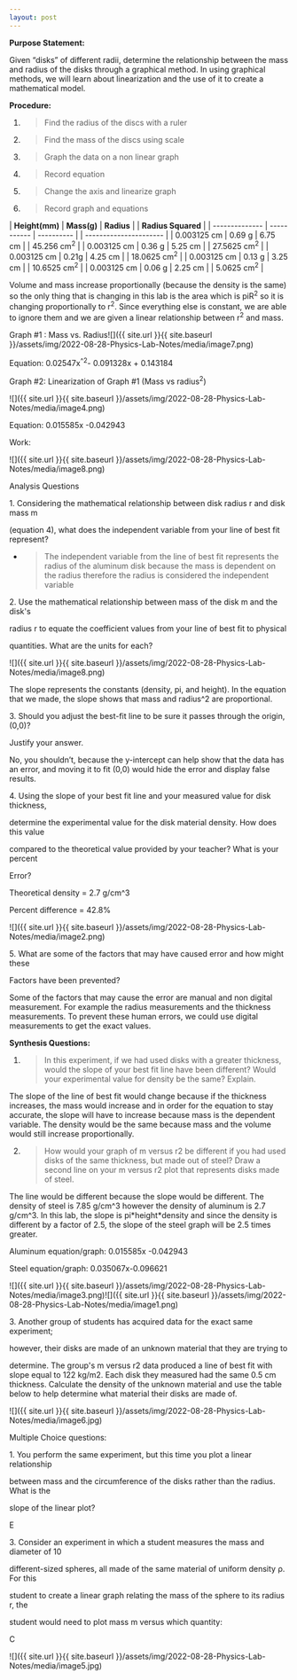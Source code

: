 ```yaml
---
layout: post
---
```

**Purpose Statement:**

Given “disks” of different radii, determine the relationship between the mass and radius of the disks through a graphical method. In using graphical methods, we will learn about linearization and the use of it to create a mathematical model.

**Procedure:**

1.  > Find the radius of the discs with a ruler

2.  > Find the mass of the discs using scale

3.  > Graph the data on a non linear graph

4.  > Record equation

5.  > Change the axis and linearize graph

6.  > Record graph and equations

| **Height(mm)** | **Mass(g)** | **Radius** |  | **Radius Squared**     |
| -------------- | ----------- | ---------- |  | ---------------------- |
| 0.003125 cm    | 0.69 g      | 6.75 cm    |  | 45.256 cm<sup>2</sup>  |
| 0.003125 cm    | 0.36 g      | 5.25 cm    |  | 27.5625 cm<sup>2</sup> |
| 0.003125 cm    | 0.21g       | 4.25 cm    |  | 18.0625 cm<sup>2</sup> |
| 0.003125 cm    | 0.13 g      | 3.25 cm    |  | 10.6525 cm<sup>2</sup> |
| 0.003125 cm    | 0.06 g      | 2.25 cm    |  | 5.0625 cm<sup>2</sup>  |

Volume and mass increase proportionally (because the density is the same) so the only thing that is changing in this lab is the area which is piR<sup>2</sup> so it is changing proportionally to r<sup>2</sup>. Since everything else is constant, we are able to ignore them and we are given a linear relationship between r<sup>2</sup> and mass.

Graph \#1 : Mass vs. Radius![]({{ site.url }}{{ site.baseurl }}/assets/img/2022-08-28-Physics-Lab-Notes/media/image7.png)

Equation: 0.02547x<sup>^2</sup>- 0.091328x + 0.143184

Graph \#2: Linearization of Graph \#1 (Mass vs radius<sup>2</sup>)

![]({{ site.url }}{{ site.baseurl }}/assets/img/2022-08-28-Physics-Lab-Notes/media/image4.png)

Equation: 0.015585x -0.042943

Work:

![]({{ site.url }}{{ site.baseurl }}/assets/img/2022-08-28-Physics-Lab-Notes/media/image8.png)

Analysis Questions

1\. Considering the mathematical relationship between disk radius r and disk mass m

(equation 4), what does the independent variable from your line of best fit represent?

  - > The independent variable from the line of best fit represents the radius of the aluminum disk because the mass is dependent on the radius therefore the radius is considered the independent variable

2\. Use the mathematical relationship between mass of the disk m and the disk's

radius r to equate the coefficient values from your line of best fit to physical

quantities. What are the units for each?

![]({{ site.url }}{{ site.baseurl }}/assets/img/2022-08-28-Physics-Lab-Notes/media/image8.png)

The slope represents the constants (density, pi, and height). In the equation that we made, the slope shows that mass and radius^2 are proportional.

3\. Should you adjust the best-fit line to be sure it passes through the origin, (0,0)?

Justify your answer.

No, you shouldn’t, because the y-intercept can help show that the data has an error, and moving it to fit (0,0) would hide the error and display false results.

4\. Using the slope of your best fit line and your measured value for disk thickness,

determine the experimental value for the disk material density. How does this value

compared to the theoretical value provided by your teacher? What is your percent

Error?

Theoretical density = 2.7 g/cm^3

Percent difference = 42.8%

![]({{ site.url }}{{ site.baseurl }}/assets/img/2022-08-28-Physics-Lab-Notes/media/image2.png)

5\. What are some of the factors that may have caused error and how might these

Factors have been prevented?

Some of the factors that may cause the error are manual and non digital measurement. For example the radius measurements and the thickness measurements. To prevent these human errors, we could use digital measurements to get the exact values.

**Synthesis Questions:**

1.  > In this experiment, if we had used disks with a greater thickness, would the slope of your best fit line have been different? Would your experimental value for density be the same? Explain.

The slope of the line of best fit would change because if the thickness increases, the mass would increase and in order for the equation to stay accurate, the slope will have to increase because mass is the dependent variable. The density would be the same because mass and the volume would still increase proportionally.

2.  > How would your graph of m versus r2 be different if you had used disks of the same thickness, but made out of steel? Draw a second line on your m versus r2 plot that represents disks made of steel.

The line would be different because the slope would be different. The density of steel is 7.85 g/cm^3 however the density of aluminum is 2.7 g/cm^3. In this lab, the slope is pi\*height\*density and since the density is different by a factor of 2.5, the slope of the steel graph will be 2.5 times greater.

Aluminum equation/graph: 0.015585x -0.042943

Steel equation/graph: 0.035067x-0.096621

![]({{ site.url }}{{ site.baseurl }}/assets/img/2022-08-28-Physics-Lab-Notes/media/image3.png)![]({{ site.url }}{{ site.baseurl }}/assets/img/2022-08-28-Physics-Lab-Notes/media/image1.png)

3\. Another group of students has acquired data for the exact same experiment;

however, their disks are made of an unknown material that they are trying to

determine. The group's m versus r2 data produced a line of best fit with slope equal to 122 kg/m2. Each disk they measured had the same 0.5 cm thickness. Calculate the density of the unknown material and use the table below to help determine what material their disks are made of.

![]({{ site.url }}{{ site.baseurl }}/assets/img/2022-08-28-Physics-Lab-Notes/media/image6.jpg)

Multiple Choice questions:

1\. You perform the same experiment, but this time you plot a linear relationship

between mass and the circumference of the disks rather than the radius. What is the

slope of the linear plot?

E

3\. Consider an experiment in which a student measures the mass and diameter of 10

different-sized spheres, all made of the same material of uniform density ρ. For this

student to create a linear graph relating the mass of the sphere to its radius r, the

student would need to plot mass m versus which quantity:

C

![]({{ site.url }}{{ site.baseurl }}/assets/img/2022-08-28-Physics-Lab-Notes/media/image5.jpg)
